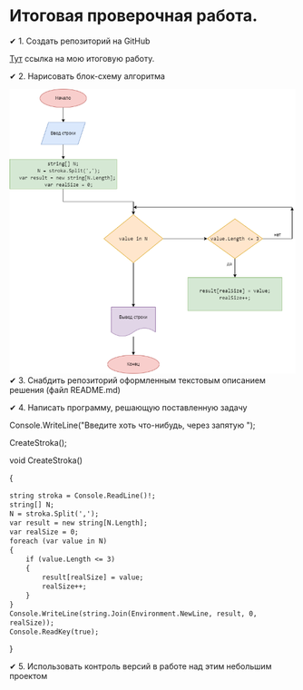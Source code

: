 # Итоговая проверочная работа.

&#10004; 1. Создать репозиторий на GitHub

[Тут](https://github.com/PetrashTank/FinalWork) ссылка на мою итоговую работу.

&#10004; 2. Нарисовать блок-схему алгоритма

![logo](/%D0%91%D0%BB%D0%BE%D0%BA%20%D1%81%D1%85%D0%B5%D0%BC%D0%B0.png)
&#10004; 3. Снабдить репозиторий оформленным текстовым описанием решения (файл README.md)

&#10004; 4. Написать программу, решающую поставленную задачу

Console.WriteLine("Введите хоть что-нибудь, через запятую ");

CreateStroka();

void CreateStroka()

{

    string stroka = Console.ReadLine()!;
    string[] N;
    N = stroka.Split(',');
    var result = new string[N.Length];
    var realSize = 0;
    foreach (var value in N)
    {
        if (value.Length <= 3)
        {
            result[realSize] = value;
            realSize++;
        }
    }
    Console.WriteLine(string.Join(Environment.NewLine, result, 0, realSize));
    Console.ReadKey(true);

}

&#10004; 5. Использовать контроль версий в работе над этим небольшим проектом
